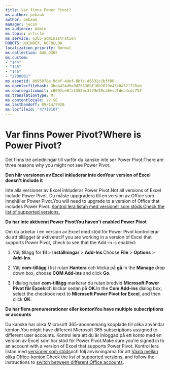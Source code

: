```yaml
---
title: Var finns Power Pivot?
ms.author: pebaum
author: pebaum
manager: jecon
ms.audience: Admin
ms.topic: article
ms.service: o365-administration
ROBOTS: NOINDEX, NOFOLLOW
localization_priority: Normal
ms.collection: Adm_O365
ms.custom:
- "144"
- "145"
- "146"
- "2200001"
ms.assetid: 0d95078e-9dbf-4def-8bfc-d6532c1bff00
ms.openlocfilehash: 3be4424d6a0d76136bf10b2629e43c0a321720ab
ms.sourcegitcommit: c6692ce0fa1358ec3529e59ca0ecdfdea4cdc759
ms.translationtype: MT
ms.contentlocale: sv-SE
ms.lasthandoff: 09/14/2020
ms.locfileid: "47719107"
---
```

# <a name="where-is-power-pivot"></a><span data-ttu-id="15887-102">Var finns Power Pivot?</span><span class="sxs-lookup"><span data-stu-id="15887-102">Where is Power Pivot?</span></span>

<span data-ttu-id="15887-103">Det finns tre anledningar till varför du kanske inte ser Power Pivot:</span><span class="sxs-lookup"><span data-stu-id="15887-103">There are three reasons why you might not see Power Pivot:</span></span>
  
<span data-ttu-id="15887-104">**Den här versionen av Excel inkluderar inte den**</span><span class="sxs-lookup"><span data-stu-id="15887-104">**Your version of Excel doesn't include it**</span></span>
  
<span data-ttu-id="15887-105">Inte alla versioner av Excel inkluderar Power Pivot.</span><span class="sxs-lookup"><span data-stu-id="15887-105">Not all versions of Excel include Power Pivot.</span></span> <span data-ttu-id="15887-106">Du måste uppgradera till en version av Office som innehåller Power Pivot.</span><span class="sxs-lookup"><span data-stu-id="15887-106">You will need to upgrade to a version of Office that includes Power Pivot.</span></span> [<span data-ttu-id="15887-107">Kontrol lera listan med versioner som stöds.</span><span class="sxs-lookup"><span data-stu-id="15887-107">Check the list of supported versions.</span></span>](https://support.office.com/article/aa64e217-4b6e-410b-8337-20b87e1c2a4b.aspx)
  
<span data-ttu-id="15887-108">**Du har inte aktiverat Power Pivot**</span><span class="sxs-lookup"><span data-stu-id="15887-108">**You haven't enabled Power Pivot**</span></span>
  
<span data-ttu-id="15887-109">Om du arbetar i en version av Excel med stöd för Power Pivot kontrollerar du att tillägget är aktiverat:</span><span class="sxs-lookup"><span data-stu-id="15887-109">If you are working in a version of Excel that supports Power Pivot, check to see that the Add-in is enabled:</span></span>
  
1. <span data-ttu-id="15887-110">Välj tillägg för **fil** \> **Inställningar** \> **Add-Ins**.</span><span class="sxs-lookup"><span data-stu-id="15887-110">Choose **File** \> **Options** \> **Add-Ins**.</span></span>

2. <span data-ttu-id="15887-111">Välj **com-tillägg** i list rutan **Hantera** och klicka på **gå**.</span><span class="sxs-lookup"><span data-stu-id="15887-111">In the **Manage** drop down box, choose **COM Add-ins** and click **Go**.</span></span>

3. <span data-ttu-id="15887-112">I dialog rutan **com-tillägg** markerar du rutan bredvid **Microsoft Power Pivot för Excel**och klickar sedan på **OK**.</span><span class="sxs-lookup"><span data-stu-id="15887-112">In the **Com Add-ins** dialog box, select the checkbox next to **Microsoft Power Pivot for Excel**, and then click **OK**.</span></span>

<span data-ttu-id="15887-113">**Du har flera prenumerationer eller konton**</span><span class="sxs-lookup"><span data-stu-id="15887-113">**You have multiple subscriptions or accounts**</span></span>
  
<span data-ttu-id="15887-114">Du kanske har olika Microsoft 365-abonnemang kopplade till olika användar konton.</span><span class="sxs-lookup"><span data-stu-id="15887-114">You might have different Microsoft 365 subscriptions assigned to different user accounts.</span></span> <span data-ttu-id="15887-115">Kontrol lera att du är inloggad på ett konto med en version av Excel som har stöd för Power Pivot.</span><span class="sxs-lookup"><span data-stu-id="15887-115">Make sure you're signed in to an account with a version of Excel that supports Power Pivot.</span></span> <span data-ttu-id="15887-116">Kontrol lera listan med [versioner som stöds](https://support.office.com/article/aa64e217-4b6e-410b-8337-20b87e1c2a4b.aspx)och följ anvisningarna för att [Växla mellan olika Office-konton](https://support.office.com/article/b9582171-fd1f-4284-9846-bdd72bb28426.aspx#BKMK_WebSwitchAccounts).</span><span class="sxs-lookup"><span data-stu-id="15887-116">Check the list of [supported versions](https://support.office.com/article/aa64e217-4b6e-410b-8337-20b87e1c2a4b.aspx), and follow the instructions to [switch between different Office accounts](https://support.office.com/article/b9582171-fd1f-4284-9846-bdd72bb28426.aspx#BKMK_WebSwitchAccounts).</span></span>
